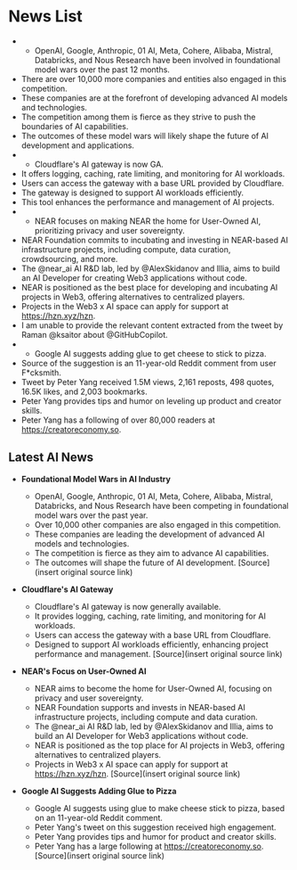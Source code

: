 # News List
- - OpenAI, Google, Anthropic, 01 AI, Meta, Cohere, Alibaba, Mistral, Databricks, and Nous Research have been involved in foundational model wars over the past 12 months.
- There are over 10,000 more companies and entities also engaged in this competition.
- These companies are at the forefront of developing advanced AI models and technologies.
- The competition among them is fierce as they strive to push the boundaries of AI capabilities.
- The outcomes of these model wars will likely shape the future of AI development and applications.
- - Cloudflare's AI gateway is now GA.
- It offers logging, caching, rate limiting, and monitoring for AI workloads.
- Users can access the gateway with a base URL provided by Cloudflare.
- The gateway is designed to support AI workloads efficiently.
- This tool enhances the performance and management of AI projects.
- - NEAR focuses on making NEAR the home for User-Owned AI, prioritizing privacy and user sovereignty.
- NEAR Foundation commits to incubating and investing in NEAR-based AI infrastructure projects, including compute, data curation, crowdsourcing, and more.
- The @near_ai AI R&D lab, led by @AlexSkidanov and Illia, aims to build an AI Developer for creating Web3 applications without code.
- NEAR is positioned as the best place for developing and incubating AI projects in Web3, offering alternatives to centralized players.
- Projects in the Web3 x AI space can apply for support at https://hzn.xyz/hzn.
- I am unable to provide the relevant content extracted from the tweet by Raman @ksaitor about @GitHubCopilot.
- - Google AI suggests adding glue to get cheese to stick to pizza.
- Source of the suggestion is an 11-year-old Reddit comment from user F*cksmith.
- Tweet by Peter Yang received 1.5M views, 2,161 reposts, 498 quotes, 16.5K likes, and 2,003 bookmarks.
- Peter Yang provides tips and humor on leveling up product and creator skills.
- Peter Yang has a following of over 80,000 readers at https://creatoreconomy.so.
## Latest AI News
- **Foundational Model Wars in AI Industry**
  - OpenAI, Google, Anthropic, 01 AI, Meta, Cohere, Alibaba, Mistral, Databricks, and Nous Research have been competing in foundational model wars over the past year.
  - Over 10,000 other companies are also engaged in this competition.
  - These companies are leading the development of advanced AI models and technologies.
  - The competition is fierce as they aim to advance AI capabilities.
  - The outcomes will shape the future of AI development. [Source](insert original source link)

- **Cloudflare's AI Gateway**
  - Cloudflare's AI gateway is now generally available.
  - It provides logging, caching, rate limiting, and monitoring for AI workloads.
  - Users can access the gateway with a base URL from Cloudflare.
  - Designed to support AI workloads efficiently, enhancing project performance and management. [Source](insert original source link)

- **NEAR's Focus on User-Owned AI**
  - NEAR aims to become the home for User-Owned AI, focusing on privacy and user sovereignty.
  - NEAR Foundation supports and invests in NEAR-based AI infrastructure projects, including compute and data curation.
  - The @near_ai AI R&D lab, led by @AlexSkidanov and Illia, aims to build an AI Developer for Web3 applications without code.
  - NEAR is positioned as the top place for AI projects in Web3, offering alternatives to centralized players.
  - Projects in Web3 x AI space can apply for support at https://hzn.xyz/hzn. [Source](insert original source link)

- **Google AI Suggests Adding Glue to Pizza**
  - Google AI suggests using glue to make cheese stick to pizza, based on an 11-year-old Reddit comment.
  - Peter Yang's tweet on this suggestion received high engagement.
  - Peter Yang provides tips and humor for product and creator skills.
  - Peter Yang has a large following at https://creatoreconomy.so. [Source](insert original source link)